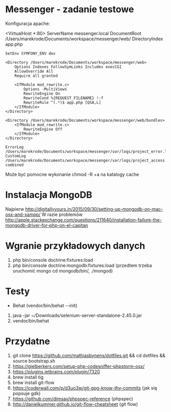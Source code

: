 Messenger - zadanie testowe
===========================

Konfiguracja apache:

<VirtualHost *:80>
    ServerName messenger.local
    DocumentRoot /Users/marekrode/Documents/workspace/messenger/web/
    DirectoryIndex app.php

    SetEnv SYMFONY_ENV dev

    <Directory /Users/marekrode/Documents/workspace/messenger/web>
        Options Indexes FollowSymLinks Includes execCGI
        AllowOverride All
        Require all granted

        <IfModule mod_rewrite.c>
            Options -MultiViews
            RewriteEngine On
            RewriteCond %{REQUEST_FILENAME} !-f
            RewriteRule ^(.*)$ app.php [QSA,L]
        </IfModule>
    </Directory>

    <Directory /Users/marekrode/Documents/workspace/messenger/web/bundles>
        <IfModule mod_rewrite.c>
            RewriteEngine Off
        </IfModule>
    </Directory>

    ErrorLog /Users/marekrode/Documents/workspace/messenger/var/logs/project_error.log
    CustomLog /Users/marekrode/Documents/workspace/messenger/var/logs/project_access.log combined
</VirtualHost>

Może być pomocne wykonanie chmod -R +a na katalogy cache

Instalacja MongoDB
==================

Najpierw http://digitallyyours.in/2015/09/30/setting-up-mongodb-on-mac-osx-and-xampp/
W razie problemów http://apple.stackexchange.com/questions/211640/installation-failure-the-mongodb-driver-for-php-on-el-capitan

Wgranie przykładowych danych
============================

1. php bin/console doctrine:fixtures:load
2. php bin/console doctrine:mongodb:fixtures:load (przedtem trzeba uruchomić mongo cd mongodb/bin/, ./mongod)

Testy
=====

* Behat (vendor/bin/behat --init)
1. java -jar ~/Downloads/selenium-server-standalone-2.45.0.jar
2. vendor/bin/behat

Przydatne
=========

1. git clone https://github.com/mathiasbynens/dotfiles.git && cd dotfiles && source bootstrap.sh
2. https://gielberkers.com/setup-php-codesniffer-phpstorm-osx/
3. https://plugins.jetbrains.com/plugin/7320
4. brew install tig
5. brew install git-flow
6. https://coderwall.com/p/d3uo3w/git-gpg-know-thy-commits      (jak się popsuje gdk)
7. https://github.com/dimsav/phpspec-reference                  (phpspec)
8. http://danielkummer.github.io/git-flow-cheatsheet            (git flow)